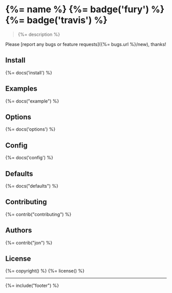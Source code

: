 # {%= name %} {%= badge('fury') %} {%= badge('travis') %}

> {%= description %}

Please [report any bugs or feature requests]({%= bugs.url %}/new), thanks!

<!-- toc -->

## Install
{%= docs('install') %}

## Examples
{%= docs("example") %}

## Options
{%= docs('options') %}

## Config
{%= docs('config') %}

## Defaults
{%= docs("defaults") %}

## Contributing
{%= contrib("contributing") %}

## Authors
{%= contrib("jon") %}

## License
{%= copyright() %}
{%= license() %}

***

{%= include("footer") %}